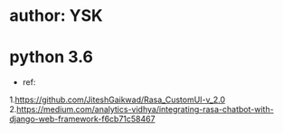 
# author: YSK
# python 3.6

* ref:

1.https://github.com/JiteshGaikwad/Rasa_CustomUI-v_2.0
2.https://medium.com/analytics-vidhya/integrating-rasa-chatbot-with-django-web-framework-f6cb71c58467